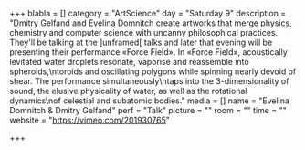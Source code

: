 +++
blabla = []
category = "ArtScience"
day = "Saturday 9"
description = "Dmitry Gelfand and Evelina Domnitch create artworks that merge physics, chemistry and computer science with uncanny philosophical practices. They'll be talking at the ]unframed[ talks and later that evening will be presenting their performance «Force Field». In «Force Field», acoustically levitated water droplets resonate, vaporise and reassemble into spheroids,\ntoroids and oscillating polygons while spinning nearly devoid of shear. The performance simultaneously\ntaps into the 3-dimensionality of sound, the elusive physicality of water, as well as the rotational dynamics\nof celestial and subatomic bodies."
media = []
name = "Evelina Domnitch & Dmitry Gelfand"
perf = "Talk"
picture = ""
room = ""
time = ""
website = "https://vimeo.com/201930765"

+++
